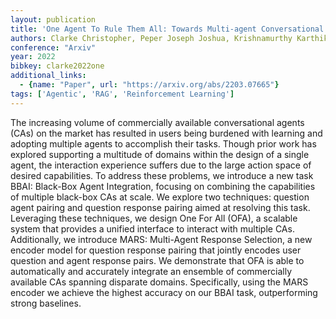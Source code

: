 ```yaml
---
layout: publication
title: 'One Agent To Rule Them All: Towards Multi-agent Conversational AI'
authors: Clarke Christopher, Peper Joseph Joshua, Krishnamurthy Karthik, Talamonti Walter, Leach Kevin, Lasecki Walter, Kang Yiping, Tang Lingjia, Mars Jason
conference: "Arxiv"
year: 2022
bibkey: clarke2022one
additional_links:
  - {name: "Paper", url: "https://arxiv.org/abs/2203.07665"}
tags: ['Agentic', 'RAG', 'Reinforcement Learning']
---
```

The increasing volume of commercially available conversational agents (CAs) on the market has resulted in users being burdened with learning and adopting multiple agents to accomplish their tasks. Though prior work has explored supporting a multitude of domains within the design of a single agent, the interaction experience suffers due to the large action space of desired capabilities. To address these problems, we introduce a new task BBAI: Black-Box Agent Integration, focusing on combining the capabilities of multiple black-box CAs at scale. We explore two techniques: question agent pairing and question response pairing aimed at resolving this task. Leveraging these techniques, we design One For All (OFA), a scalable system that provides a unified interface to interact with multiple CAs. Additionally, we introduce MARS: Multi-Agent Response Selection, a new encoder model for question response pairing that jointly encodes user question and agent response pairs. We demonstrate that OFA is able to automatically and accurately integrate an ensemble of commercially available CAs spanning disparate domains. Specifically, using the MARS encoder we achieve the highest accuracy on our BBAI task, outperforming strong baselines.
